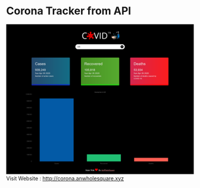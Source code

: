 # Corona Tracker from API
![Corona Updates](corona.png)
Visit Website : http://corona.anwholesquare.xyz